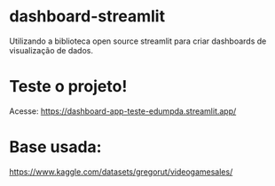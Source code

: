 # dashboard-streamlit
Utilizando a biblioteca open source streamlit para criar dashboards de visualização de dados.

# Teste o projeto!
Acesse: https://dashboard-app-teste-edumpda.streamlit.app/

# Base usada:
https://www.kaggle.com/datasets/gregorut/videogamesales/
